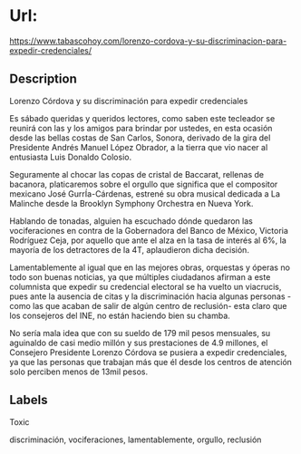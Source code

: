 # Url: 

https://www.tabascohoy.com/lorenzo-cordova-y-su-discriminacion-para-expedir-credenciales/

## Description 

Lorenzo Córdova y su discriminación para expedir credenciales

Es sábado queridas y queridos lectores, como saben este tecleador se reunirá con las y los amigos para brindar por ustedes, en esta ocasión desde las bellas costas de San Carlos, Sonora, derivado de la gira del Presidente Andrés Manuel López Obrador, a la tierra que vio nacer al entusiasta Luis Donaldo Colosio.

Seguramente al chocar las copas de cristal de Baccarat, rellenas de bacanora, platicaremos sobre el orgullo que significa que el compositor mexicano José GurrÍa-Cárdenas, estrené su obra musical dedicada a La Malinche desde la Brooklyn Symphony Orchestra en Nueva York.

Hablando de tonadas, alguien ha escuchado dónde quedaron las vociferaciones en contra de la Gobernadora del Banco de México, Victoria Rodríguez Ceja, por aquello que ante el alza en la tasa de interés al 6%, la mayoría de los detractores de la 4T, aplaudieron dicha decisión.

Lamentablemente al igual que en las mejores obras, orquestas y óperas no todo son buenas noticias, ya que múltiples ciudadanos afirman a este columnista que expedir su credencial electoral se ha vuelto un viacrucis, pues ante la ausencia de citas y la discriminación hacia algunas personas -como las que acaban de salir de algún centro de reclusión- esta claro que los consejeros del INE, no están haciendo bien su chamba.

No sería mala idea que con su sueldo de 179 mil pesos mensuales, su aguinaldo de casi medio millón y sus prestaciones de 4.9 millones, el Consejero Presidente Lorenzo Córdova se pusiera a expedir credenciales, ya que las personas que trabajan más que él desde los centros de atención solo perciben menos de 13mil pesos.

## Labels 

Toxic 

discriminación, vociferaciones, lamentablemente, orgullo, reclusión
